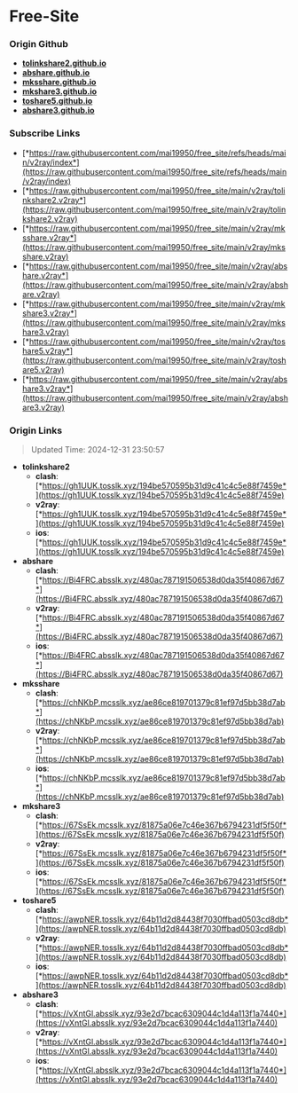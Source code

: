 # Free-Site

### Origin Github

- [**tolinkshare2.github.io**](https://github.com/tolinkshare2/tolinkshare2.github.io)
- [**abshare.github.io**](https://github.com/abshare/abshare.github.io)
- [**mksshare.github.io**](https://github.com/mksshare/mksshare.github.io)
- [**mkshare3.github.io**](https://github.com/mkshare3/mkshare3.github.io)
- [**toshare5.github.io**](https://github.com/toshare5/toshare5.github.io)
- [**abshare3.github.io**](https://github.com/abshare3/abshare3.github.io)

### Subscribe Links

- [*https://raw.githubusercontent.com/mai19950/free_site/refs/heads/main/v2ray/index*](https://raw.githubusercontent.com/mai19950/free_site/refs/heads/main/v2ray/index)
- [*https://raw.githubusercontent.com/mai19950/free_site/main/v2ray/tolinkshare2.v2ray*](https://raw.githubusercontent.com/mai19950/free_site/main/v2ray/tolinkshare2.v2ray)
- [*https://raw.githubusercontent.com/mai19950/free_site/main/v2ray/mksshare.v2ray*](https://raw.githubusercontent.com/mai19950/free_site/main/v2ray/mksshare.v2ray)
- [*https://raw.githubusercontent.com/mai19950/free_site/main/v2ray/abshare.v2ray*](https://raw.githubusercontent.com/mai19950/free_site/main/v2ray/abshare.v2ray)
- [*https://raw.githubusercontent.com/mai19950/free_site/main/v2ray/mkshare3.v2ray*](https://raw.githubusercontent.com/mai19950/free_site/main/v2ray/mkshare3.v2ray)
- [*https://raw.githubusercontent.com/mai19950/free_site/main/v2ray/toshare5.v2ray*](https://raw.githubusercontent.com/mai19950/free_site/main/v2ray/toshare5.v2ray)
- [*https://raw.githubusercontent.com/mai19950/free_site/main/v2ray/abshare3.v2ray*](https://raw.githubusercontent.com/mai19950/free_site/main/v2ray/abshare3.v2ray)

### Origin Links

> Updated Time: 2024-12-31 23:50:57

- **tolinkshare2**
  - **clash**: [*https://gh1UUK.tosslk.xyz/194be570595b31d9c41c4c5e88f7459e*](https://gh1UUK.tosslk.xyz/194be570595b31d9c41c4c5e88f7459e)
  - **v2ray**: [*https://gh1UUK.tosslk.xyz/194be570595b31d9c41c4c5e88f7459e*](https://gh1UUK.tosslk.xyz/194be570595b31d9c41c4c5e88f7459e)
  - **ios**: [*https://gh1UUK.tosslk.xyz/194be570595b31d9c41c4c5e88f7459e*](https://gh1UUK.tosslk.xyz/194be570595b31d9c41c4c5e88f7459e)
- **abshare**
  - **clash**: [*https://Bi4FRC.absslk.xyz/480ac787191506538d0da35f40867d67*](https://Bi4FRC.absslk.xyz/480ac787191506538d0da35f40867d67)
  - **v2ray**: [*https://Bi4FRC.absslk.xyz/480ac787191506538d0da35f40867d67*](https://Bi4FRC.absslk.xyz/480ac787191506538d0da35f40867d67)
  - **ios**: [*https://Bi4FRC.absslk.xyz/480ac787191506538d0da35f40867d67*](https://Bi4FRC.absslk.xyz/480ac787191506538d0da35f40867d67)
- **mksshare**
  - **clash**: [*https://chNKbP.mcsslk.xyz/ae86ce819701379c81ef97d5bb38d7ab*](https://chNKbP.mcsslk.xyz/ae86ce819701379c81ef97d5bb38d7ab)
  - **v2ray**: [*https://chNKbP.mcsslk.xyz/ae86ce819701379c81ef97d5bb38d7ab*](https://chNKbP.mcsslk.xyz/ae86ce819701379c81ef97d5bb38d7ab)
  - **ios**: [*https://chNKbP.mcsslk.xyz/ae86ce819701379c81ef97d5bb38d7ab*](https://chNKbP.mcsslk.xyz/ae86ce819701379c81ef97d5bb38d7ab)
- **mkshare3**
  - **clash**: [*https://67SsEk.mcsslk.xyz/81875a06e7c46e367b6794231df5f50f*](https://67SsEk.mcsslk.xyz/81875a06e7c46e367b6794231df5f50f)
  - **v2ray**: [*https://67SsEk.mcsslk.xyz/81875a06e7c46e367b6794231df5f50f*](https://67SsEk.mcsslk.xyz/81875a06e7c46e367b6794231df5f50f)
  - **ios**: [*https://67SsEk.mcsslk.xyz/81875a06e7c46e367b6794231df5f50f*](https://67SsEk.mcsslk.xyz/81875a06e7c46e367b6794231df5f50f)
- **toshare5**
  - **clash**: [*https://awpNER.tosslk.xyz/64b11d2d84438f7030ffbad0503cd8db*](https://awpNER.tosslk.xyz/64b11d2d84438f7030ffbad0503cd8db)
  - **v2ray**: [*https://awpNER.tosslk.xyz/64b11d2d84438f7030ffbad0503cd8db*](https://awpNER.tosslk.xyz/64b11d2d84438f7030ffbad0503cd8db)
  - **ios**: [*https://awpNER.tosslk.xyz/64b11d2d84438f7030ffbad0503cd8db*](https://awpNER.tosslk.xyz/64b11d2d84438f7030ffbad0503cd8db)
- **abshare3**
  - **clash**: [*https://vXntGl.absslk.xyz/93e2d7bcac6309044c1d4a113f1a7440*](https://vXntGl.absslk.xyz/93e2d7bcac6309044c1d4a113f1a7440)
  - **v2ray**: [*https://vXntGl.absslk.xyz/93e2d7bcac6309044c1d4a113f1a7440*](https://vXntGl.absslk.xyz/93e2d7bcac6309044c1d4a113f1a7440)
  - **ios**: [*https://vXntGl.absslk.xyz/93e2d7bcac6309044c1d4a113f1a7440*](https://vXntGl.absslk.xyz/93e2d7bcac6309044c1d4a113f1a7440)

